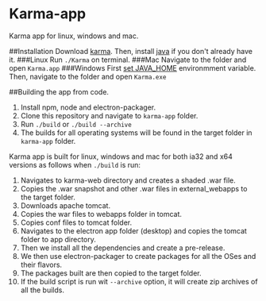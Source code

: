Karma-app
=========
Karma app for linux, windows and mac. 

##Installation
Download [karma](https://github.com/alseambusher/Web-Karma/releases). Then, install [java](https://www.java.com/en/download/help/download_options.xml) if you don't already have it.
###Linux
Run `./Karma` on terminal.
###Mac
Navigate to the folder and open `Karma.app`
###Windows
First [set JAVA_HOME](https://confluence.atlassian.com/doc/setting-the-java_home-variable-in-windows-8895.html) environmment variable. Then, navigate to the folder and open `Karma.exe`


##Building the app from code.

1. Install npm, node and electron-packager.
2. Clone this repository and navigate to `karma-app` folder.
3. Run `./build` or `./build --archive`
4. The builds for all operating systems will be found in the target folder in `karma-app` folder.

Karma app is built for linux, windows and mac for both ia32 and x64 versions as follows when `./build` is run:

1. Navigates to karma-web directory and creates a shaded .war file.
2. Copies the .war snapshot and other .war files in external_webapps to the target folder.
3. Downloads apache tomcat.
4. Copies the war files to webapps folder in tomcat.
5. Copies conf files to tomcat folder.
6. Navigates to the electron app folder (desktop) and copies the tomcat folder to app directory.
7. Then we install all the dependencies and create a pre-release.
8. We then use electron-packager to create packages for all the OSes and their flavors.
9. The packages built are then copied to the target folder.
10. If the build script is run wit `--archive` option, it will create zip archives of all the builds.
